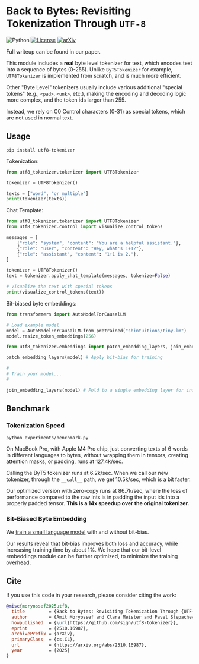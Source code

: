# Back to Bytes: Revisiting Tokenization Through `UTF-8`

![Python](https://img.shields.io/badge/python-3.10-blue)
[![License](https://img.shields.io/badge/license-MIT-green)](./LICENSE)
[![arXiv](https://img.shields.io/badge/arXiv-2510.16987-b31b1b.svg)](https://arxiv.org/abs/2510.16987)

Full writeup can be found in our paper.

This module includes a **real** byte level tokenizer for text, which encodes text into a sequence of bytes (0-255).
Unlike `ByT5Tokenizer` for example, `UTF8Tokenizer` is implemented from scratch, and is much more efficient.

Other "Byte Level" tokenizers usually include various additional "special tokens" (e.g., `<pad>`, `<unk>`, etc.),
making the encoding and decoding logic more complex, and the token ids larger than 255.

Instead, we rely on C0 Control characters (0-31) as special tokens, which are not used in normal text.

## Usage

```shell
pip install utf8-tokenizer
```

Tokenization:

```python
from utf8_tokenizer.tokenizer import UTF8Tokenizer

tokenizer = UTF8Tokenizer()

texts = ["word", "or multiple"]
print(tokenizer(texts))
```

Chat Template:

```py
from utf8_tokenizer.tokenizer import UTF8Tokenizer
from utf8_tokenizer.control import visualize_control_tokens

messages = [
    {"role": "system", "content": "You are a helpful assistant."},
    {"role": "user", "content": "Hey, what's 1+1?"},
    {"role": "assistant", "content": "1+1 is 2."},
]

tokenizer = UTF8Tokenizer()
text = tokenizer.apply_chat_template(messages, tokenize=False)

# Visualize the text with special tokens
print(visualize_control_tokens(text))
```

Bit-biased byte embeddings:

```py
from transformers import AutoModelForCausalLM

# Load example model
model = AutoModelForCausalLM.from_pretrained("sbintuitions/tiny-lm")
model.resize_token_embeddings(256)

from utf8_tokenizer.embeddings import patch_embedding_layers, join_embedding_layers

patch_embedding_layers(model) # Apply bit-bias for training

#
# Train your model...
#

join_embedding_layers(model) # Fold to a single embedding layer for inference
```

## Benchmark

### Tokenization Speed

```shell
python experiments/benchmark.py
```

On MacBook Pro, with Apple M4 Pro chip, just converting texts of 6 words in different languages to bytes,
without wrapping them in tensors, creating attention masks, or padding, runs at 127.4k/sec.

Calling the ByT5 tokenizer runs at 6.2k/sec.
When we call our new tokenizer, through the `__call__` path, we get 10.5k/sec, which is a bit faster.

Our optimized version with zero-copy runs at 86.7k/sec, where the loss of performance compared to the raw ints is
in padding the input ids into a properly padded tensor. **This is a 14x speedup over the original tokenizer.**

### Bit-Biased Byte Embedding

We [train a small language model](experiments/language-modelling/README.md) with and without bit-bias.

Our results reveal that bit-bias improves both loss and accuracy, while increasing training time by about 1%.
We hope that our bit-level embeddings module can be further optimized, to minimize the training overhead.

## Cite

If you use this code in your research, please consider citing the work:

```bibtex
@misc{moryossef2025utf8,
  title         = {Back to Bytes: Revisiting Tokenization Through {UTF-8}},
  author        = {Amit Moryossef and Clara Meister and Pavel Stepachev and Desmond Elliott},
  howpublished  = {\url{https://github.com/sign/utf8-tokenizer}},
  eprint        = {2510.16987},
  archivePrefix = {arXiv},
  primaryClass  = {cs.CL},
  url           = {https://arxiv.org/abs/2510.16987}, 
  year          = {2025}
}
```